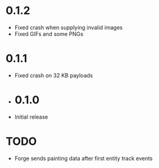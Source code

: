 # 0.1.2

* Fixed crash when supplying invalid images
* Fixed GIFs and some PNGs

# 0.1.1

* Fixed crash on 32 KB payloads

* # 0.1.0

* Initial release

# TODO

* Forge sends painting data after first entity track events